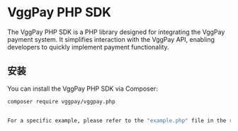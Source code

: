 # VggPay PHP SDK

The VggPay PHP SDK is a PHP library designed for integrating the VggPay payment system. It simplifies interaction with the VggPay API, enabling developers to quickly implement payment functionality.

## 安装

You can install the VggPay PHP SDK via Composer:

```bash
composer require vggpay/vggpay.php


For a specific example, please refer to the "example.php" file in the root directory.